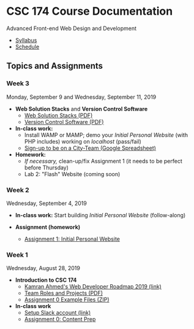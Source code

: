 # CSC 174 Course Documentation
Advanced Front-end Web Design and Development

- [Syllabus](syllabus.md)
- [Schedule](schedule.md)

## Topics and Assignments

### Week 3

Monday, September 9 and Wednesday, September 11, 2019

- **Web Solution Stacks** and **Version Control Software**
  - [Web Solution Stacks (PDF)](03-web-solutions-stacks/web-solution-stacks.pdf)
  - [Version Control Software (PDF)](04-version-control-software/version-control-software.pdf)
- **In-class work:** 
  - Install WAMP or MAMP; demo your *Initial Personal Website* (with PHP includes) working on *localhost* (pass/fail)
  - [Sign-up to be on a City-Team (Google Spreadsheet)](https://docs.google.com/spreadsheets/d/1vkAjS8dGcFF_ByS9VRuI8sGagDNTyrp8JF43sN_mf4M/edit#gid=0)
- **Homework:**
  - *If necessary,* clean-up/fix Assignment 1 (it needs to be perfect before Thursday)
  - Lab 2: "Flash" Website (coming soon)

### Week 2

Wednesday, September 4, 2019

- **In-class work:** Start building *Initial Personal Website* (follow-along)

- **Assignment (homework)**
  - [Assignment 1: Initial Personal Website](assignment01-initial-personal-website/instructions.md)

### Week 1

Wednesday, August 28, 2019

- **Introduction to CSC 174**
  - [Kamran Ahmed's Web Developer Roadmap 2019 (link)](https://github.com/kamranahmedse/developer-roadmap)
  - [Team Roles and Projects (PDF)](01-introduction-to-csc174/team-roles-and-projects.pdf)
  - [Assignment 0 Example Files (ZIP)](assignment00-content-prep/media/example.zip)
- **In-class work**
  - [Setup Slack account (link)](https://join.slack.com/t/csc174/signup)
  - [Assignment 0: Content Prep](assignment00-content-prep/instructions.md)
